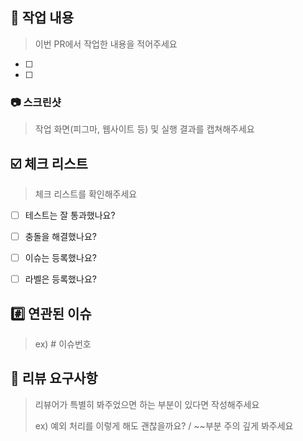 ## 📝 작업 내용
> 이번 PR에서 작업한 내용을 적어주세요

- [ ] 
- [ ] 

### 📷 스크린샷
> 작업 화면(피그마, 웹사이트 등) 및 실행 결과를 캡쳐해주세요

## ☑️ 체크 리스트
> 체크  리스트를 확인해주세요
- [ ] 테스트는 잘 통과했나요?
- [ ] 충돌을 해결했나요?
- [ ] 이슈는 등록했나요?
- [ ] 라벨은 등록했나요?


## #️⃣ 연관된 이슈
> ex) # 이슈번호


## 💬 리뷰 요구사항
> 리뷰어가 특별히 봐주었으면 하는 부분이 있다면 작성해주세요
>
> ex) 예외 처리를 이렇게 해도 괜찮을까요? / ~~부분 주의 깊게 봐주세요

